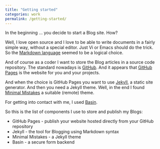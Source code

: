```yaml
---
title: "Getting started"
categories: work
permalink: /getting-started/
---
```

In the beginning ... you decide to start a Blog site. How?

<!--more-->

Well, I love open source and I love to be able to write documents in a fairly
simple way, without a special editor. Just Vi or Emacs should do the trick. So
the [Markdown language](https://www.markdowntutorial.com) seemed to be a
logical choice.

And of course as a coder I want to store the Blog articles in a source
code repository. The standard nowadays is [GitHub](https://www.github.com). And it
appears that [GitHub Pages](https://pages.github.com) is the website for you
and your projects.

And when the choice is GitHub Pages you want to use
[Jekyll](https://jekyllrb.com/), a static site generator. And then you need a
Jekyll theme. Well, in the end I found
[Minimal Mistakes](https://mmistakes.github.io/minimal-mistakes) a suitable (remote) theme.

For getting into contact with me, I used [Basin](https://usebasin.com/).

So this is the list of components I use to store and publish my Blogs:
* GitHub Pages - publish your website hosted directly from your GitHub repository
* Jekyll - the tool for Blogging using Markdown syntax
* Minimal Mistakes - a Jekyll theme
* Basin - a secure form backend
